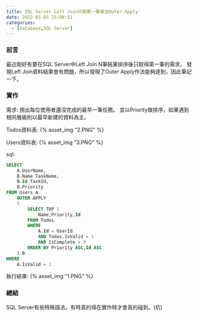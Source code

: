 ```yaml
---
title: SQL Server Left Join只取第一筆做法Outer Apply
date: 2022-03-03 15:08:51
categories:
  - [Database,SQL Server]
---
```

### 前言
最近剛好有要在SQL Server中Left Join N筆結果排序後只取得第一筆的需求。
發現Left Join資料結果會有問題，所以發現了Outer Apply作法能夠達到，因此筆記一下。

### 實作

需求:
撈出每位使用者還沒完成的最早一筆任務。
並以Priority做排序，如果遇到相同層級則以最早新建的資料為主。


Todos資料表:
{% asset_img "2.PNG" %}

Users資料表:
{% asset_img "3.PNG" %}

sql:
~~~~sql
SELECT 
	A.UserName,
	B.Name TaskName,
	B.Id TaskId,
	B.Priority
FROM Users A
	OUTER APPLY
	(
		SELECT TOP 1 
			Name,Priority,Id
		FROM Todos 
		WHERE 
			A.Id = UserId 
			AND Todos.IsValid = 1 
			AND IsComplete = 0
		ORDER BY Priority ASC,Id ASC 
	) B
WHERE
	A.IsValid = 1
~~~~
執行結果:
{% asset_img "1.PNG" %}

### 總結
SQL Server有些特殊語法，有時真的得在實作時才會真的碰到。(坑)